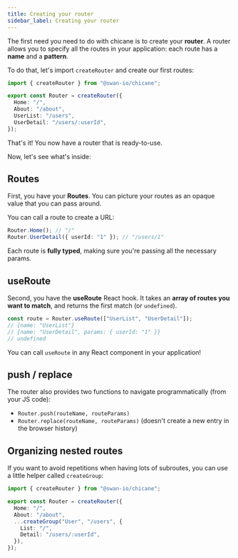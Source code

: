 ```yaml
---
title: Creating your router
sidebar_label: Creating your router
---
```


The first need you need to do with chicane is to create your **router**. A router allows you to specify all the routes in your application: each route has a **name** and a **pattern**.

To do that, let's import `createRouter` and create our first routes:

```ts title="src/router.ts"
import { createRouter } from "@swan-io/chicane";

export const Router = createRouter({
  Home: "/",
  About: "/about",
  UserList: "/users",
  UserDetail: "/users/:userId",
});
```

That's it! You now have a router that is ready-to-use.

Now, let's see what's inside:

## Routes

First, you have your **Routes**. You can picture your routes as an opaque value that you can pass around.

You can call a route to create a URL:

```ts
Router.Home(); // "/"
Router.UserDetail({ userId: "1" }); // "/users/1"
```

Each route is **fully typed**, making sure you're passing all the necessary params.

## useRoute

Second, you have the **useRoute** React hook. It takes an **array of routes you want to match**, and returns the first match (or `undefined`).

```ts
const route = Router.useRoute(["UserList", "UserDetail"]);
// {name: "UserList"}
// {name: "UserDetail", params: { userId: "1" }}
// undefined
```

You can call `useRoute` in any React component in your application!

## push / replace

The router also provides two functions to navigate programmatically (from your JS code):

- `Router.push(routeName, routeParams)`
- `Router.replace(routeName, routeParams)` (doesn't create a new entry in the browser history)

## Organizing nested routes

If you want to avoid repetitions when having lots of subroutes, you can use a little helper called `createGroup`:

```ts title="src/router.ts"
import { createRouter } from "@swan-io/chicane";

export const Router = createRouter({
  Home: "/",
  About: "/about",
  ...createGroup("User", "/users", {
    List: "/",
    Detail: "/users/:userId",
  }),
});
```
